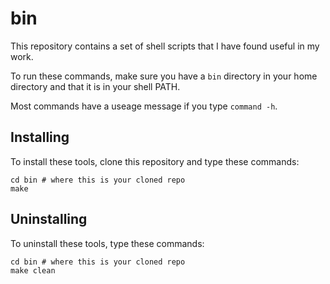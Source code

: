 # bin
This repository contains a set of shell scripts that I have found useful in my work.

To run these commands, make sure you have a `bin` directory in your home directory and that it is in your shell PATH.

Most commands have a useage message if you type `command -h`.

## Installing
To install these tools, clone this repository and type these commands:

    cd bin # where this is your cloned repo
    make

## Uninstalling
To uninstall these tools, type these commands:

    cd bin # where this is your cloned repo
    make clean
